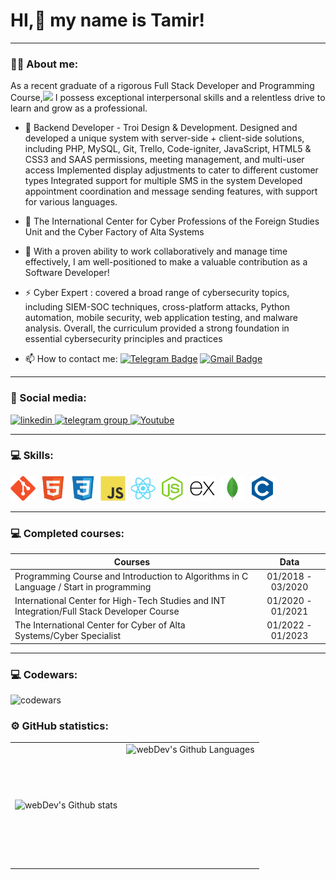 # HI,👋 my name is Tamir!

---

### 👨‍💻 About me:

As a recent graduate of a rigorous Full Stack Developer and Programming Course,<img src="https://media.giphy.com/media/WUlplcMpOCEmTGBtBW/giphy.gif" width="30px"> I possess exceptional
interpersonal skills and a relentless drive to learn and grow as a professional.

- 🔭 Backend Developer - Troi Design & Development.
  Designed and developed a unique system with server-side + client-side solutions, including PHP, MySQL, Git, Trello, Code-igniter, JavaScript, HTML5 & CSS3 and SAAS
  permissions, meeting management, and multi-user access
  Implemented display adjustments to cater to different customer types
  Integrated support for multiple SMS in the system
  Developed appointment coordination and message sending features, with support for various languages.

- 🌱 The International Center for Cyber Professions of the Foreign Studies Unit and the Cyber Factory of
  Alta Systems

- 👯 With a proven ability to work
  collaboratively and manage time effectively, I am well-positioned to make a valuable contribution as a
  Software Developer!

- ⚡ Cyber Expert :
  covered a broad range of cybersecurity topics, including SIEM-SOC techniques, cross-platform
  attacks, Python automation, mobile security, web application testing, and malware analysis. Overall, the
  curriculum provided a strong foundation in essential cybersecurity principles and practices

- 📫 How to contact me: [![Telegram Badge](https://img.shields.io/badge/-timorust-blue?style=flat&logo=Telegram&logoColor=white)](https://t.me/timorust) [![Gmail Badge](https://img.shields.io/badge/-Gmail-red?style=flat&logo=Gmail&logoColor=white)](mailto:timorust1@gmail.com)

---

### 🤝 Social media:

  <div id="badges">
    <a href="https://www.linkedin.com/in/tamir-rustamov-b4240561/" target="_blank">
      <img src="https://cdn-icons-png.flaticon.com/512/2504/2504799.png" width="40" height="40" alt="linkedin" />
    </a>
    <a href="https://t.me/timorust" target="_blank">
      <img src="https://cdn-icons-png.flaticon.com/512/2111/2111646.png" width="40" height="40" alt="telegram group" />
    </a>
    <a href="https://www.youtube.com/channel/UCfzfs0dVGU1pb-bkfKWNeFA" target="_blank">
      <img src="https://cdn-icons-png.flaticon.com/512/3670/3670147.png" width="40" height="40" alt="Youtube"/>
    </a>
   
  </div>

---

### 💻 Skills:

<div>
  <img src="https://github.com/devicons/devicon/blob/master/icons/git/git-original.svg" title="git" alt="git" width="40" height="40"/>&nbsp
  <img src="https://github.com/devicons/devicon/blob/master/icons/html5/html5-original.svg" title="html5" alt="html5" width="40" height="40"/>&nbsp
  <img src="https://github.com/devicons/devicon/blob/master/icons/css3/css3-original.svg" title="css" alt="css" width="40" height="40"/>&nbsp
  <img src="https://github.com/devicons/devicon/blob/master/icons/javascript/javascript-original.svg" title="javascript" alt="javascript" width="40" height="40"/>&nbsp
  <img src="https://github.com/devicons/devicon/blob/master/icons/react/react-original.svg" title="reactjs" alt="reactjs" width="40" height="40"/>&nbsp
  <img src="https://github.com/devicons/devicon/blob/master/icons/nodejs/nodejs-original.svg" title="nodejs" alt="nodejs" width="40" height="40"/>&nbsp
  <img src="https://github.com/devicons/devicon/blob/master/icons/express/express-original.svg" title="express" alt="express" width="40" height="40"/>&nbsp
  <img src="https://github.com/devicons/devicon/blob/master/icons/mongodb/mongodb-original.svg" title="mongodb" alt="mongodb" width="40" height="40"/>&nbsp
  <img src="https://github.com/devicons/devicon/blob/master/icons/c/c-plain.svg" title="C" alt="C" width="40" height="40"/>&nbsp;
</div>

---

<!-- ### 🛠 Tools:

<div>
  <img src="https://upload.wikimedia.org/wikipedia/commons/9/90/DaVinci_Resolve_17_logo.svg" title="DaVinci Resolve" alt="DaVinci Resolve" width="40" height="40"/>&nbsp;
  <img src="https://github.com/devicons/devicon/blob/master/icons/photoshop/photoshop-plain.svg" title="photoshop" alt="photoshop" width="40" height="40"/>&nbsp;
  <img src="https://github.com/devicons/devicon/blob/master/icons/canva/canva-original.svg" title="canva" alt="canva" width="40" height="40"/>&nbsp;
  <img src="https://github.com/devicons/devicon/blob/master/icons/figma/figma-original.svg" title="figma" alt="figma" width="40" height="40"/>&nbsp;
  <img src="https://upload.wikimedia.org/wikipedia/commons/9/9e/YouTube_Logo_%282013-2017%29.svg" title="YouTube" alt="YouTube" width="40" height="40"/>&nbsp;
  <img src="https://github.com/devicons/devicon/blob/master/icons/raspberrypi/raspberrypi-original.svg" title="raspberrypi" alt="raspberrypi" width="40" height="40"/>&nbsp;
</div>

--- -->

### 💻 Completed courses:

| Courses                                                                                    |       Data        |
| ------------------------------------------------------------------------------------------ | :---------------: |
| Programming Course and Introduction to Algorithms in C Language / Start in programming     | 01/2018 - 03/2020 |
| International Center for High-Tech Studies and INT Integration/Full Stack Developer Course | 01/2020 - 01/2021 |
| The International Center for Cyber of Alta Systems/Cyber Specialist                        | 01/2022 - 01/2023 |

---

### 💻 Codewars:

![codewars](https://www.codewars.com/users/timorust/badges/large)

### ⚙️ GitHub statistics:

<table>
  <tr>
    <td>
      <img align="left" src="http://github-readme-streak-stats.herokuapp.com?user=timorust&theme=dark&background=000000" alt="webDev's Github stats" />
    </td>
    <td>
      <img height="195px" align="right" alt="webDev's Github Languages" src="https://github-readme-stats-sigma-five.vercel.app/api/top-langs/?username=timorust&layout=compact&theme=vision-friendly-dark" />
    </td>
  </tr>
</table>
